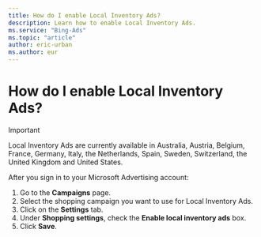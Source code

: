 ```yaml
---
title: How do I enable Local Inventory Ads?
description: Learn how to enable Local Inventory Ads.
ms.service: "Bing-Ads"
ms.topic: "article"
author: eric-urban
ms.author: eur
---
```


# How do I enable Local Inventory Ads?

> [!IMPORTANT]
> Local Inventory Ads are currently available in Australia, Austria, Belgium, France, Germany, Italy, the Netherlands, Spain, Sweden, Switzerland, the United Kingdom and United States.

After you sign in to your Microsoft Advertising account:

1. Go to the **Campaigns** page.
1. Select the shopping campaign you want to use for Local Inventory Ads.
1. Click on the **Settings** tab.
1. Under **Shopping settings**, check the **Enable local inventory ads** box.
1. Click **Save**.


